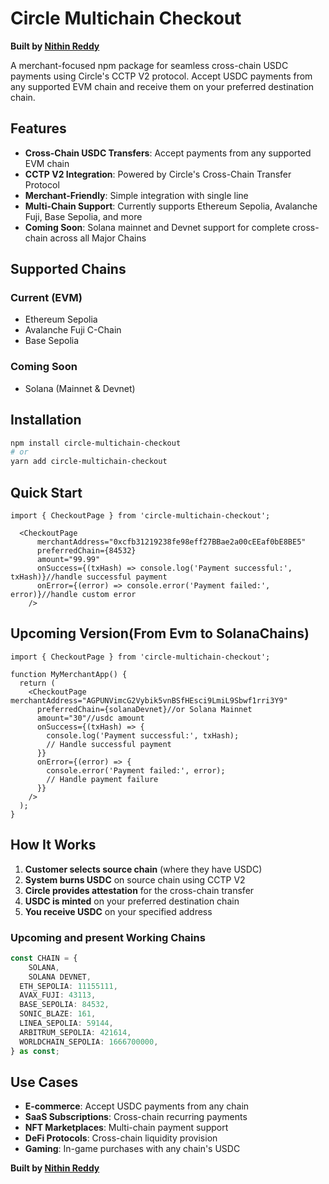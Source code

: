 # Circle Multichain Checkout

**Built by [Nithin Reddy](http://github.com/Nith567)**


A merchant-focused npm package for seamless cross-chain USDC payments using Circle's CCTP V2 protocol. Accept USDC payments from any supported EVM chain and receive them on your preferred destination chain.

## Features

- **Cross-Chain USDC Transfers**: Accept payments from any supported EVM chain
- **CCTP V2 Integration**: Powered by Circle's Cross-Chain Transfer Protocol
- **Merchant-Friendly**: Simple integration with single line
- **Multi-Chain Support**: Currently supports Ethereum Sepolia, Avalanche Fuji, Base Sepolia, and more
- **Coming Soon**: Solana mainnet and Devnet support for complete cross-chain across all Major Chains

## Supported Chains

### Current (EVM)
- Ethereum Sepolia
- Avalanche Fuji C-Chain  
- Base Sepolia

### Coming Soon
- Solana (Mainnet & Devnet)

## Installation

```bash
npm install circle-multichain-checkout
# or
yarn add circle-multichain-checkout
```

## Quick Start

```tsx
import { CheckoutPage } from 'circle-multichain-checkout';

  <CheckoutPage
      merchantAddress="0xcfb31219238fe98eff27BBae2a00cEEaf0bE8BE5"
      preferredChain={84532}
      amount="99.99"
      onSuccess={(txHash) => console.log('Payment successful:', txHash)}//handle successful payment
      onError={(error) => console.error('Payment failed:', error)}//handle custom error
    />
```

## Upcoming Version(From Evm to SolanaChains)

```tsx
import { CheckoutPage } from 'circle-multichain-checkout';

function MyMerchantApp() {
  return (
    <CheckoutPage merchantAddress="AGPUNVimcG2Vybik5vnBSfHEsci9LmiL9Sbwf1rri3Y9"
      preferredChain={solanaDevnet}//or Solana Mainnet 
      amount="30"//usdc amount
      onSuccess={(txHash) => {
        console.log('Payment successful:', txHash);
        // Handle successful payment
      }}
      onError={(error) => {
        console.error('Payment failed:', error);
        // Handle payment failure
      }}
    />
  );
}
```

## How It Works

1. **Customer selects source chain** (where they have USDC)
2. **System burns USDC** on source chain using CCTP V2
3. **Circle provides attestation** for the cross-chain transfer
4. **USDC is minted** on your preferred destination chain
5. **You receive USDC** on your specified address



### Upcoming and present  Working Chains

```typescript
const CHAIN = {
    SOLANA,
    SOLANA DEVNET,
  ETH_SEPOLIA: 11155111,
  AVAX_FUJI: 43113,
  BASE_SEPOLIA: 84532,
  SONIC_BLAZE: 161,
  LINEA_SEPOLIA: 59144,
  ARBITRUM_SEPOLIA: 421614,
  WORLDCHAIN_SEPOLIA: 1666700000,
} as const;
```

## Use Cases

- **E-commerce**: Accept USDC payments from any chain
- **SaaS Subscriptions**: Cross-chain recurring payments
- **NFT Marketplaces**: Multi-chain payment support
- **DeFi Protocols**: Cross-chain liquidity provision
- **Gaming**: In-game purchases with any chain's USDC



**Built by [Nithin Reddy](http://github.com/Nith567)**